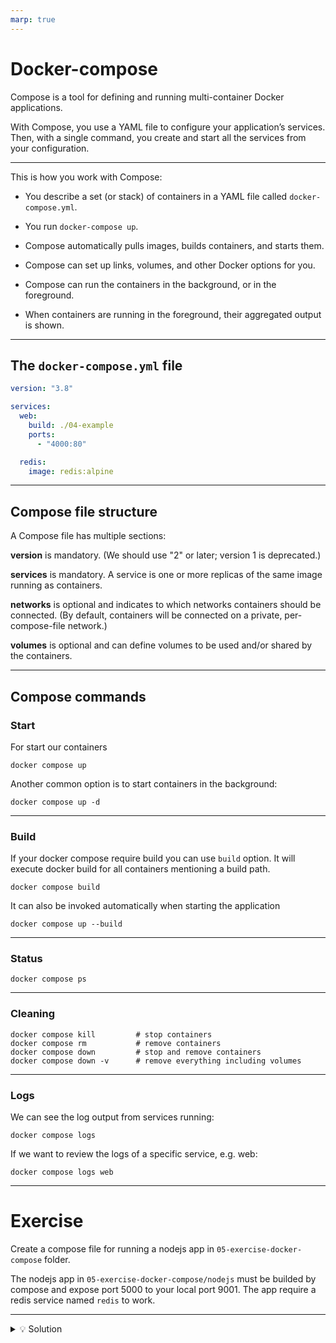 ```yaml
---
marp: true
---
```


# Docker-compose

Compose is a tool for defining and running multi-container Docker applications.

With Compose, you use a YAML file to configure your application’s services. Then, with a single command, you create and start all the services from your configuration.

---

This is how you work with Compose:

- You describe a set (or stack) of containers in a YAML file called `docker-compose.yml`.

- You run `docker-compose up`.

- Compose automatically pulls images, builds containers, and starts them.

- Compose can set up links, volumes, and other Docker options for you.

- Compose can run the containers in the background, or in the foreground.

- When containers are running in the foreground, their aggregated output is shown.

---

## The `docker-compose.yml` file

```yaml
version: "3.8"

services:
  web:
    build: ./04-example
    ports:
      - "4000:80"

  redis:
    image: redis:alpine
```

---

## Compose file structure

A Compose file has multiple sections:

**version** is mandatory. (We should use "2" or later; version 1 is deprecated.)

**services** is mandatory. A service is one or more replicas of the same image running as containers.

**networks** is optional and indicates to which networks containers should be connected.
(By default, containers will be connected on a private, per-compose-file network.)

**volumes** is optional and can define volumes to be used and/or shared by the containers.

---

## Compose commands

### Start

For start our containers

```
docker compose up
```

Another common option is to start containers in the background:

```
docker compose up -d
```

---

### Build

If your docker compose require build you can use `build` option.
It will execute docker build for all containers mentioning a build path.

```
docker compose build
```

It can also be invoked automatically when starting the application

```
docker compose up --build
```

---

### Status

```
docker compose ps
```

---

### Cleaning

```
docker compose kill         # stop containers
docker compose rm           # remove containers
docker compose down         # stop and remove containers
docker compose down -v      # remove everything including volumes
```

---

### Logs

We can see the log output from services running:

```
docker compose logs
```

If we want to review the logs of a specific service, e.g. web:

```
docker compose logs web
```

---

# Exercise

Create a compose file for running a nodejs app in `05-exercise-docker-compose` folder.

The nodejs app in `05-exercise-docker-compose/nodejs` must be builded by compose and expose port 5000 to your local port 9001.
The app require a redis service named `redis` to work.

---

<details>
  <summary>💡 Solution</summary>

```yaml
version: "3"

services:
  redis:
    image: redis:alpine

  nodejs:
    build: ./nodejs
    ports:
      - "9001:5000"
    depends_on:
      - redis
```

</details>

